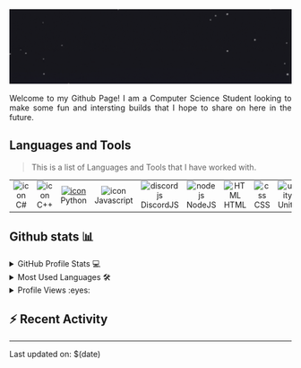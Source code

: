 <img src="https://raw.githubusercontent.com/TheRealQuicT/TheRealQuicT/main/intro.gif" alt="👋🏼 Hi, I'm QuicT!" title="👋🏼 Hi, I'm QuicT!"/>
<p></p>
<p align="justify">
Welcome to my Github Page! I am a Computer Science Student looking to make some fun and intersting builds that I hope to share on here in the future.
</p>
<p></p>

## Languages and Tools

  > This is a list of Languages and Tools that I have worked with.

<table>
  <tr>
    <td align="center" width="96">
        <img src="https://techstack-generator.vercel.app/csharp-icon.svg" alt="icon" width="65" height="65" />
      <br>C#
    </td>
    <td align="center" width="96">
        <img src="https://techstack-generator.vercel.app/cpp-icon.svg" alt="icon" width="65" height="65" />
      <br>C++
    </td>
    <td align="center" width="96">
      <a href="#macropower-tech">
        <img src="https://techstack-generator.vercel.app/python-icon.svg" alt="icon" width="65" height="65" />
      </a>
      <br>Python
    </td>
    <td align="center" width="96">
        <img src="https://techstack-generator.vercel.app/js-icon.svg" alt="icon" width="65" height="65" />
      <br>Javascript
    </td>
    <td align="center" width="96">
        <img src="https://skillicons.dev/icons?i=discordjs" width="48" height="48" alt="discordjs" />
      <br>DiscordJS
    </td>
    <td align="center" width="96">
        <img src="https://skillicons.dev/icons?i=nodejs" width="48" height="48" alt="nodejs" />
      <br>NodeJS
    </td>
    <td align="center"  width="96">
        <img src="https://skillicons.dev/icons?i=html" width="48" height="48" alt="HTML" />
      <br>HTML
    </td>
    <td align="center" width="96">
        <img src="https://skillicons.dev/icons?i=css" width="48" height="48" alt="css" />
      <br>CSS
    </td>
    <td align="center" width="96">
        <img src="https://skillicons.dev/icons?i=unity" width="48" height="48" alt="unity" />
      <br>Unity
    </td>
    <td align="center" width="96">
        <img src="https://skillicons.dev/icons?i=vscode" width="48" height="48" alt="vscode" />
      <br>VSCode
    </td>
  </tr>
</table>

## Github stats 📊

<details>
  <summary>GitHub Profile Stats 💻</summary>
  <br/>
    <a href="https://github.com/anuraghazra/github-readme-stats">
      <img height=200 align="center" src="https://github-readme-stats.vercel.app/api?username=TheRealQuicT&rank_icon=github&show_icons=true&hide=issues,contribs&include_all_commits=true&theme=radical" />
    </a>
</details>

<details>
  <summary>Most Used Languages 🛠️</summary>
  <br/>
    <a href="https://github.com/anuraghazra/github-readme-stats">
      <img align="center" src="https://github-readme-stats.vercel.app/api/top-langs/?username=TheRealQuicT&layout=compact&theme=radical" />
    </a>

</details>

<details>
  <summary>Profile Views :eyes:</summary>
  <br/>
  <img src="https://komarev.com/ghpvc/?username=TheRealQuicT&style=flay&color=brightgreen&abbreviated=true">
</details>

## :zap: Recent Activity

<!--START_SECTION:activity-->
<!--END_SECTION:activity-->

---
Last updated on: $(date)
